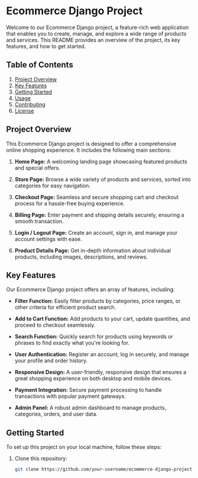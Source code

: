 # Ecommerce Django Project

Welcome to our Ecommerce Django project, a feature-rich web application that enables you to create, manage, and explore a wide range of products and services. This README provides an overview of the project, its key features, and how to get started.

## Table of Contents

1. [Project Overview](#project-overview)
2. [Key Features](#key-features)
3. [Getting Started](#getting-started)
4. [Usage](#usage)
5. [Contributing](#contributing)
6. [License](#license)

## Project Overview

This Ecommerce Django project is designed to offer a comprehensive online shopping experience. It includes the following main sections:

1. **Home Page:** A welcoming landing page showcasing featured products and special offers.

2. **Store Page:** Browse a wide variety of products and services, sorted into categories for easy navigation.

3. **Checkout Page:** Seamless and secure shopping cart and checkout process for a hassle-free buying experience.

4. **Billing Page:** Enter payment and shipping details securely, ensuring a smooth transaction.

5. **Login / Logout Page:** Create an account, sign in, and manage your account settings with ease.

6. **Product Details Page:** Get in-depth information about individual products, including images, descriptions, and reviews.

## Key Features

Our Ecommerce Django project offers an array of features, including:

- **Filter Function:** Easily filter products by categories, price ranges, or other criteria for efficient product search.

- **Add to Cart Function:** Add products to your cart, update quantities, and proceed to checkout seamlessly.

- **Search Function:** Quickly search for products using keywords or phrases to find exactly what you're looking for.

- **User Authentication:** Register an account, log in securely, and manage your profile and order history.

- **Responsive Design:** A user-friendly, responsive design that ensures a great shopping experience on both desktop and mobile devices.

- **Payment Integration:** Secure payment processing to handle transactions with popular payment gateways.

- **Admin Panel:** A robust admin dashboard to manage products, categories, orders, and user data.

## Getting Started

To set up this project on your local machine, follow these steps:

1. Clone this repository:

   ```bash
   git clone https://github.com/your-username/ecommerce-django-project.git



